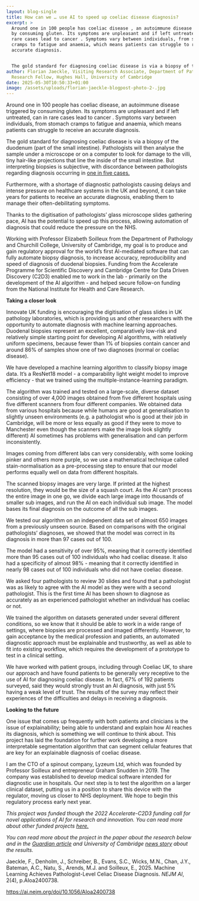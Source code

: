 ```yaml
---
layout: blog-single
title: How can we … use AI to speed up coeliac disease diagnosis?
excerpt: >
  Around one in 100 people has coeliac disease , an autoimmune disease triggered
  by consuming gluten. Its symptoms are unpleasant and if left untreated, can in
  rare cases lead to cancer . Symptoms vary between individuals, from stomach
  cramps to fatigue and anaemia, which means patients can struggle to receive an
  accurate diagnosis.


  The gold standard for diagnosing coeliac disease is via a biopsy of the duodenum (part of the small intestine ). Pathologists will then analyse the sample under a microscope or on a computer to look for damage to the villi, tiny hair-like projections that line the inside of the small intestine. But interpreting biopsies is subjective, with discordance between pathologists regarding diagnosis occurring in one in five cases.
author: Florian Jaeckle, Visiting Research Associate, Department of Pathology,
  Research Fellow, Hughes Hall, University of Cambridge
date: 2025-05-30T10:50:33+01:00
image: /assets/uploads/florian-jaeckle-blogpost-photo-2-.jpg
---
```

Around one in 100 people has coeliac disease, an autoimmune disease triggered by consuming gluten. Its symptoms are unpleasant and if left untreated, can in rare cases lead to cancer . Symptoms vary between individuals, from stomach cramps to fatigue and anaemia, which means patients can struggle to receive an accurate diagnosis.

The gold standard for diagnosing coeliac disease is via a biopsy of the duodenum (part of the small intestine). Pathologists will then analyse the sample under a microscope or on a computer to look for damage to the villi, tiny hair-like projections that line the inside of the small intestine. But interpreting biopsies is subjective, with discordance between pathologists regarding diagnosis occurring in [one in five cases.](https://bmjopengastro.bmj.com/content/11/1/e001252.abstract)

Furthermore, with a shortage of diagnostic pathologists causing delays and intense pressure on healthcare systems in the UK and beyond, it can take years for patients to receive an accurate diagnosis, enabling them to manage their often-debilitating symptoms. 

Thanks to the digitisation of pathologists’ glass microscope slides gathering pace, AI has the potential to speed up this process, allowing automation of diagnosis that could reduce the pressure on the NHS. 

Working with Professor Elizabeth Soilleux from the Department of Pathology and Churchill College, University of Cambridge, my goal is to produce and gain regulatory approval for the world’s first AI-mediated software that can fully automate biopsy diagnosis, to increase accuracy, reproducibility and speed of diagnosis of duodenal biopsies. Funding from the Accelerate Programme for Scientific Discovery and Cambridge Centre for Data Driven Discovery (C2D3) enabled me to work in the lab - primarily on the development of the AI algorithm - and helped secure follow-on funding from the National Institute for Health and Care Research.

**Taking a closer look**

Innovate UK funding is encouraging the digitisation of glass slides in UK pathology laboratories, which is providing us and other researchers with the opportunity to automate diagnosis with machine learning approaches. Duodenal biopsies represent an excellent, comparatively low-risk and relatively simple starting point for developing AI algorithms, with relatively uniform specimens, because fewer than 1% of biopsies contain cancer and around 86% of samples show one of two diagnoses (normal or coeliac disease). 

We have developed a machine learning algorithm to classify biopsy image data. It’s a ResNet18 model - a comparability light weight model to improve efficiency - that we trained using the multiple-instance-learning paradigm. 

The algorithm was trained and tested on a large-scale, diverse dataset consisting of over 4,000 images obtained from five different hospitals using five different scanners from four different companies. We obtained data from various hospitals because while humans are good at generalisation to slightly unseen environments (e.g. a pathologist who is good at their job in Cambridge, will be more or less equally as good if they were to move to Manchester even though the scanners make the image look slightly different) AI sometimes has problems with generalisation and can perform inconsistently. 

Images coming from different labs can very considerably, with some looking pinker and others more purple, so we use a mathematical technique called stain-normalisation as a pre-processing step to ensure that our model performs equally well on data from different hospitals.

The scanned biopsy images are very large. If printed at the highest resolution, they would be the size of a squash court. As the AI can’t process the entire image in one go, we divide each large image into thousands of smaller sub images, and run the AI on each individual sub image. The model bases its final diagnosis on the outcome of all the sub images.

We tested our algorithm on an independent data set of almost 650 images from a previously unseen source. Based on comparisons with the original pathologists’ diagnoses, we showed that the model was correct in its diagnosis in more than 97 cases out of 100. 

The model had a sensitivity of over 95%, meaning that it correctly identified more than 95 cases out of 100 individuals who had coeliac disease. It also had a specificity of almost 98% - meaning that it correctly identified in nearly 98 cases out of 100 individuals who did not have coeliac disease.

We asked four pathologists to review 30 slides and found that a pathologist was as likely to agree with the AI model as they were with a second pathologist. This is the first time AI has been shown to diagnose as accurately as an experienced pathologist whether an individual has coeliac or not.

We trained the algorithm on datasets generated under several different conditions, so we know that it should be able to work in a wide range of settings, where biopsies are processed and imaged differently. However, to gain acceptance by the medical profession and patients, an automated diagnostic approach must be explainable and trustworthy, as well as able to fit into existing workflow, which requires the development of a prototype to test in a clinical setting.

We have worked with patient groups, including through Coeliac UK, to share our approach and have found patients to be generally very receptive to the use of AI for diagnosing coeliac disease. In fact, 67% of 192 patients surveyed, said they would strongly trust an AI diagnosis, with just 5% having a weak level of trust. The results of the survey may reflect their experiences of the difficulties and delays in receiving a diagnosis. 

**Looking to the future**

One issue that comes up frequently with both patients and clinicians is the issue of explainability; being able to understand and explain how AI reaches its diagnosis, which is something we will continue to think about. This project has laid the foundation for further work developing a more interpretable segmentation algorithm that can segment cellular features that are key for an explainable diagnosis of coeliac disease.

I am the CTO of a spinout company, Lyzeum Ltd, which was founded by Professor Soilleux and entrepreneur Graham Snudden in 2019. The company was established to develop medical software intended for diagnostic use in hospitals. Our next step is to test the algorithm on a larger clinical dataset, putting us in a position to share this device with the regulator, moving us closer to NHS deployment. We hope to begin this regulatory process early next year.

*This project was funded though the 2022 Accelerate-C2D3 funding call for novel applications of AI for research and innovation. You can read more about other funded projects [here. ](https://science.ai.cam.ac.uk/news/2022-11-16-successfully-funded-projects-to-pursue-innovative-applications-of-ai-in-research-and-real-world-contexts)*

*You can read more about the project in the paper about the research below and in the [Guardian article](https://www.theguardian.com/science/2025/mar/27/coeliac-disease-diagnosis-ai-tool) and University of Cambridge [news story](https://www.cam.ac.uk/stories/AI-and-coeliac-disease) about the results.* 

Jaeckle, F., Denholm, J., Schreiber, B., Evans, S.C., Wicks, M.N., Chan, J.Y., Bateman, A.C., Natu, S., Arends, M.J. and Soilleux, E., 2025. Machine Learning Achieves Pathologist-Level Celiac Disease Diagnosis. *NEJM AI*, 2(4), p.AIoa2400738.

https://ai.nejm.org/doi/10.1056/AIoa2400738